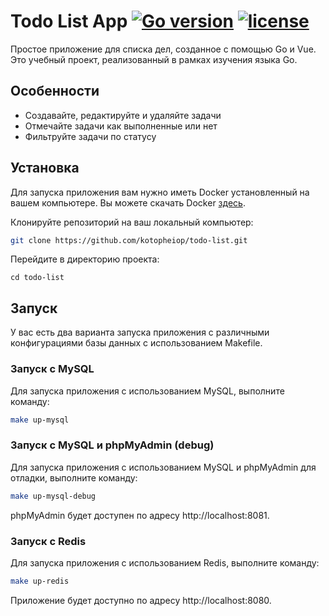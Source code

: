 # Todo List App [![Go version](https://img.shields.io/badge/go-1.21-blue.svg)](https://golang.org/dl/) [![license](http://img.shields.io/badge/license-MIT-green.svg?style=flat)](https://raw.githubusercontent.com/kotopheiop/todo-list/master/LICENSE) 


Простое приложение для списка дел, созданное с помощью Go и Vue.
Это учебный проект, реализованный в рамках изучения языка Go.

## Особенности

- Создавайте, редактируйте и удаляйте задачи
- Отмечайте задачи как выполненные или нет
- Фильтруйте задачи по статусу

## Установка

Для запуска приложения вам нужно иметь Docker установленный на вашем компьютере. Вы можете скачать Docker [здесь](https://www.docker.com/get-started).

Клонируйте репозиторий на ваш локальный компьютер:
```bash
git clone https://github.com/kotopheiop/todo-list.git
```
Перейдите в директорию проекта:
```
cd todo-list
```
## Запуск

У вас есть два варианта запуска приложения с различными конфигурациями базы данных с использованием Makefile.

### Запуск с MySQL
Для запуска приложения с использованием MySQL, выполните команду:

```bash
make up-mysql
```

### Запуск с MySQL и phpMyAdmin (debug)
Для запуска приложения с использованием MySQL и phpMyAdmin для отладки, выполните команду:

```bash
make up-mysql-debug
```
phpMyAdmin будет доступен по адресу http://localhost:8081.

### Запуск с Redis
Для запуска приложения с использованием Redis, выполните команду:

```bash
make up-redis
```

Приложение будет доступно по адресу http://localhost:8080.